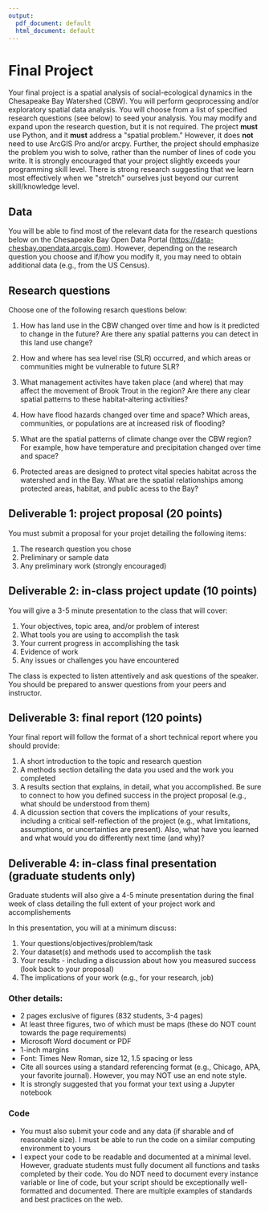 ```yaml
---
output:
  pdf_document: default
  html_document: default
---
```


# Final Project

Your final project is a spatial analysis of social-ecological dynamics in the Chesapeake Bay Watershed (CBW). You will perform geoprocessing and/or exploratory spatial data analysis. You will choose from a list of specified research questions (see below) to seed your analysis. You may modify and expand upon the research question, but it is not required. The project **must** use Python, and it **must** address a "spatial problem." However, it does **not** need to use ArcGIS Pro and/or arcpy. Further, the project should emphasize the problem you wish to solve, rather than the number of lines of code you write. It is strongly encouraged that your project slightly exceeds your programming skill level. There is strong research suggesting that we learn most effectively when we "stretch" ourselves just beyond our current skill/knowledge level.

## Data

You will be able to find most of the relevant data for the research questions below on the Chesapeake Bay Open Data Portal (https://data-chesbay.opendata.arcgis.com). However, depending on the research question you choose and if/how you modify it, you may need to obtain additional data (e.g., from the US Census).

## Research questions

Choose one of the following resarch questions below:

1. How has land use in the CBW changed over time and how is it predicted to change in the future? Are there any spatial patterns you can detect in this land use change?

2. How and where has sea level rise (SLR) occurred, and which areas or communities might be vulnerable to future SLR?

3. What management activites have taken place (and where) that may affect the movement of Brook Trout in the region? Are there any clear spatial patterns to these habitat-altering activities?

4. How have flood hazards changed over time and space? Which areas, communities, or populations are at increased risk of flooding?

5. What are the spatial patterns of climate change over the CBW region? For example, how have temperature and precipitation changed over time and space?

6. Protected areas are designed to protect vital species habitat across the watershed and in the Bay. What are the spatial relationships among protected areas, habitat, and public acess to the Bay?

## Deliverable 1: project proposal (20 points)

You must submit a proposal for your projet detailing the following items:

1. The research question you chose
2. Preliminary or sample data
3. Any preliminary work (strongly encouraged)


## Deliverable 2: in-class project update (10 points)

You will give a 3-5 minute presentation to the class that will cover:

1. Your objectives, topic area, and/or problem of interest
2. What tools you are using to accomplish the task
3. Your current progress in accomplishing the task
4. Evidence of work
5. Any issues or challenges you have encountered

The class is expected to listen attentively and ask questions of the speaker. You should be prepared to answer questions from your peers and instructor.

## Deliverable 3: final report (120 points)

Your final report will follow the format of a short technical report where you should provide:

1. A short introduction to the topic and research question
2. A methods section detailing the data you used and the work you completed
3. A results section that explains, in detail, what you accomplished. Be sure to connect to how you defined success in the project proposal (e.g., what should be understood from them)
4. A dicussion section that covers the implications of your results, including a critical self-reflection of the project (e.g., what limitations, assumptions, or uncertainties are present). Also, what have you learned and what would you do differently next time (and why)?


## Deliverable 4: in-class final presentation (graduate students only)

Graduate students will also give a 4-5 minute presentation during the final week of class detailing the full extent of your project work and accomplishements

In this presentation, you will at a minimum discuss:

1. Your questions/objectives/problem/task
2. Your dataset(s) and methods used to accomplish the task
3. Your results - including a discussion about how you measured success (look back to your proposal)
4. The implications of your work (e.g., for your research, job)

### Other details:

- 2 pages exclusive of figures (832 students, 3-4 pages)
- At least three figures, two of which must be maps (these do NOT count towards the page requirements)
- Microsoft Word document or PDF
- 1-inch margins
- Font: Times New Roman, size 12, 1.5 spacing or less
- Cite all sources using a standard referencing format (e.g., Chicago, APA, your favorite journal). However, you may NOT use an end note style.
- It is strongly suggested that you format your text using a Jupyter notebook


### Code

- You must also submit your code and any data (if sharable and of reasonable size). I must be able to run the code on a similar computing environment to yours
- I expect your code to be readable and documented at a minimal level. However, graduate students must fully document all functions and tasks completed by their code. You do NOT need to document every instance variable or line of code, but your script should be exceptionally well-formatted and documented. There are multiple examples of standards and best practices on the web.

